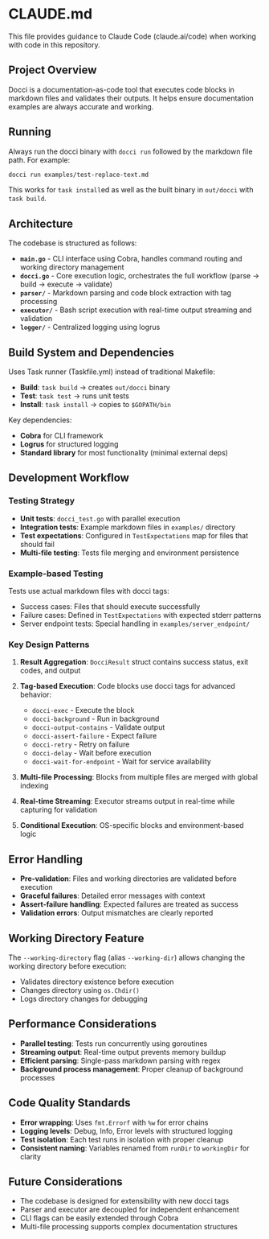 # CLAUDE.md

This file provides guidance to Claude Code (claude.ai/code) when working with code in this repository.

## Project Overview

Docci is a documentation-as-code tool that executes code blocks in markdown files and validates their outputs. It helps ensure documentation examples are always accurate and working.

## Running

Always run the docci binary with `docci run` followed by the markdown file path. For example:

```bash
docci run examples/test-replace-text.md
```

This works for `task install`ed as well as the built binary in `out/docci` with `task build`.

## Architecture

The codebase is structured as follows:

- **`main.go`** - CLI interface using Cobra, handles command routing and working directory management
- **`docci.go`** - Core execution logic, orchestrates the full workflow (parse → build → execute → validate)
- **`parser/`** - Markdown parsing and code block extraction with tag processing
- **`executor/`** - Bash script execution with real-time output streaming and validation
- **`logger/`** - Centralized logging using logrus

## Build System and Dependencies

Uses Task runner (Taskfile.yml) instead of traditional Makefile:
- **Build**: `task build` → creates `out/docci` binary
- **Test**: `task test` → runs unit tests
- **Install**: `task install` → copies to `$GOPATH/bin`

Key dependencies:
- **Cobra** for CLI framework
- **Logrus** for structured logging
- **Standard library** for most functionality (minimal external deps)

## Development Workflow

### Testing Strategy
- **Unit tests**: `docci_test.go` with parallel execution
- **Integration tests**: Example markdown files in `examples/` directory
- **Test expectations**: Configured in `TestExpectations` map for files that should fail
- **Multi-file testing**: Tests file merging and environment persistence

### Example-based Testing
Tests use actual markdown files with docci tags:
- Success cases: Files that should execute successfully
- Failure cases: Defined in `TestExpectations` with expected stderr patterns
- Server endpoint tests: Special handling in `examples/server_endpoint/`

### Key Design Patterns

1. **Result Aggregation**: `DocciResult` struct contains success status, exit codes, and output
2. **Tag-based Execution**: Code blocks use docci tags for advanced behavior:
   - `docci-exec` - Execute the block
   - `docci-background` - Run in background
   - `docci-output-contains` - Validate output
   - `docci-assert-failure` - Expect failure
   - `docci-retry` - Retry on failure
   - `docci-delay` - Wait before execution
   - `docci-wait-for-endpoint` - Wait for service availability

3. **Multi-file Processing**: Blocks from multiple files are merged with global indexing
4. **Real-time Streaming**: Executor streams output in real-time while capturing for validation
5. **Conditional Execution**: OS-specific blocks and environment-based logic

## Error Handling

- **Pre-validation**: Files and working directories are validated before execution
- **Graceful failures**: Detailed error messages with context
- **Assert-failure handling**: Expected failures are treated as success
- **Validation errors**: Output mismatches are clearly reported

## Working Directory Feature

The `--working-directory` flag (alias `--working-dir`) allows changing the working directory before execution:
- Validates directory existence before execution
- Changes directory using `os.Chdir()`
- Logs directory changes for debugging

## Performance Considerations

- **Parallel testing**: Tests run concurrently using goroutines
- **Streaming output**: Real-time output prevents memory buildup
- **Efficient parsing**: Single-pass markdown parsing with regex
- **Background process management**: Proper cleanup of background processes

## Code Quality Standards

- **Error wrapping**: Uses `fmt.Errorf` with `%w` for error chains
- **Logging levels**: Debug, Info, Error levels with structured logging
- **Test isolation**: Each test runs in isolation with proper cleanup
- **Consistent naming**: Variables renamed from `runDir` to `workingDir` for clarity

## Future Considerations

- The codebase is designed for extensibility with new docci tags
- Parser and executor are decoupled for independent enhancement
- CLI flags can be easily extended through Cobra
- Multi-file processing supports complex documentation structures
